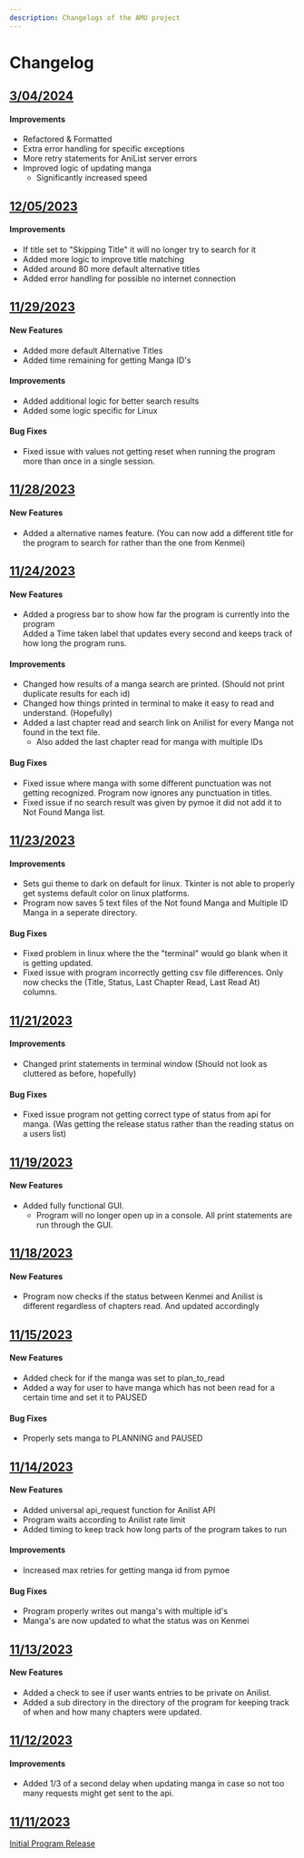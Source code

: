 ```yaml
---
description: Changelogs of the AMU project
---
```


# Changelog

## [3/04/2024](https://github.com/RLAlpha49/Anilist-Manga-Updater/releases/tag/v2.50)

#### Improvements

* Refactored & Formatted
* Extra error handling for specific exceptions
* More retry statements for AniList server errors
* Improved logic of updating manga
  * Significantly increased speed

## [12/05/2023](https://github.com/RLAlpha49/Anilist-Manga-Updater/releases/tag/v2.45)

#### Improvements

* If title set to "Skipping Title" it will no longer try to search for it
* Added more logic to improve title matching
* Added around 80 more default alternative titles
* Added error handling for possible no internet connection

## [11/29/2023](https://github.com/RLAlpha49/Anilist-Manga-Updater/releases/tag/v2.43)

#### New Features

* Added more default Alternative Titles
* Added time remaining for getting Manga ID's

#### Improvements

* Added additional logic for better search results
* Added some logic specific for Linux

#### Bug Fixes

* Fixed issue with values not getting reset when running the program more than once in a single session.

## [11/28/2023](https://github.com/RLAlpha49/Anilist-Manga-Updater/releases/tag/v2.43)

#### New Features

* Added a alternative names feature. (You can now add a different title for the program to search for rather than the one from Kenmei)

## [11/24/2023](https://github.com/RLAlpha49/Anilist-Manga-Updater/releases/tag/v2.35)

#### New Features

* Added a progress bar to show how far the program is currently into the program\
  Added a Time taken label that updates every second and keeps track of how long the program runs.

#### Improvements

* Changed how results of a manga search are printed. (Should not print duplicate results for each id)
* Changed how things printed in terminal to make it easy to read and understand. (Hopefully)
* Added a last chapter read and search link on Anilist for every Manga not found in the text file.
  * Also added the last chapter read for manga with multiple IDs

#### Bug Fixes

* Fixed issue where manga with some different punctuation was not getting recognized. Program now ignores any punctuation in titles.
* Fixed issue if no search result was given by pymoe it did not add it to Not Found Manga list.

## [11/23/2023](https://github.com/RLAlpha49/Anilist-Manga-Updater/releases/tag/v2.35)

#### Improvements

* Sets gui theme to dark on default for linux. Tkinter is not able to properly get systems default color on linux platforms.
* Program now saves 5 text files of the Not found Manga and Multiple ID Manga in a seperate directory.

#### Bug Fixes

* Fixed problem in linux where the the "terminal" would go blank when it is getting updated.
* Fixed issue with program incorrectly getting csv file differences. Only now checks the (Title, Status, Last Chapter Read, Last Read At) columns.

## [11/21/2023](https://github.com/RLAlpha49/Anilist-Manga-Updater/releases/tag/v2.1)

#### Improvements

* Changed print statements in terminal window (Should not look as cluttered as before, hopefully)

#### Bug Fixes

* Fixed issue program not getting correct type of status from api for manga. (Was getting the release status rather than the reading status on a users list)

## [11/19/2023](https://github.com/RLAlpha49/Anilist-Manga-Updater/releases/tag/v2.0)

#### New Features

* Added fully functional GUI.
  * Program will no longer open up in a console. All print statements are run through the GUI.

## [11/18/2023](https://github.com/RLAlpha49/Anilist-Manga-Updater/releases/tag/v2.0)

#### New Features

* Program now checks if the status between Kenmei and Anilist is different regardless of chapters read. And updated accordingly

## [11/15/2023](https://github.com/RLAlpha49/Anilist-Manga-Updater/releases/tag/v1.5)

#### New Features

* Added check for if the manga was set to plan\_to\_read
* Added a way for user to have manga which has not been read for a certain time and set it to PAUSED

#### Bug Fixes

* Properly sets manga to PLANNING and PAUSED

## [11/14/2023](https://github.com/RLAlpha49/Anilist-Manga-Updater/releases/tag/v1.4)

#### New Features

* Added universal api\_request function for Anilist API
* Program waits according to Anilist rate limit
* Added timing to keep track how long parts of the program takes to run

#### Improvements

* Increased max retries for getting manga id from pymoe

#### Bug Fixes

* Program properly writes out manga's with multiple id's
* Manga's are now updated to what the status was on Kenmei

## [11/13/2023](https://github.com/RLAlpha49/Anilist-Manga-Updater/releases/tag/v1.3)

#### New Features

* Added a check to see if user wants entries to be private on Anilist.
* Added a sub directory in the directory of the program for keeping track of when and how many chapters were updated.

## [11/12/2023](https://github.com/RLAlpha49/Anilist-Manga-Updater/releases/tag/v1.2)

#### Improvements

* Added 1/3 of a second delay when updating manga in case so not too many requests might get sent to the api.

## [11/11/2023](https://github.com/RLAlpha49/Anilist-Manga-Updater/commit/3f618019b134a1aa86f052a2336bad91a5e22db3)

[Initial Program Release](https://github.com/RLAlpha49/Anilist-Manga-Updater/commit/34e6bd3018d55891789daa66162f4735d9f07791)
